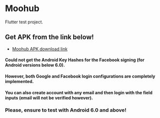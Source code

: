 # Moohub

Flutter test project.

## Get APK from the link below!

- [Moohub APK download link](https://drive.google.com/file/d/1mbEP-1mVSF5zK1dvS-AQPQvNbJcpNbfQ/view?usp=drive_link)

#### Could not get the Android Key Hashes for the Facebook signing (for Android versions below 6.0).
#### However, both Google and Facebook login configurations are completely implemented.
#### You can also create account with any email and then login with the field inputs (email will not be verified however).

### Please, ensure to test with Android 6.0 and above!
